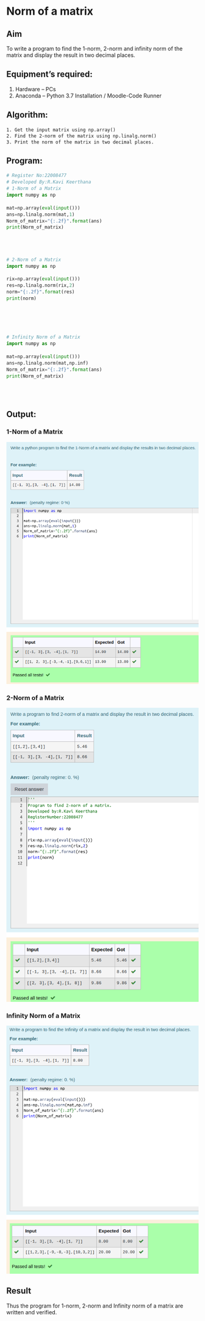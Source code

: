 # Norm of a matrix
## Aim
To write a program to find the 1-norm, 2-norm and infinity norm of the matrix and display the result in two decimal places.
## Equipment’s required:
1.	Hardware – PCs
2.	Anaconda – Python 3.7 Installation / Moodle-Code Runner
## Algorithm:
	1. Get the input matrix using np.array()   
    2. Find the 2-norm of the matrix using np.linalg.norm()
	3. Print the norm of the matrix in two decimal places.
## Program:
```Python
# Register No:22008477
# Developed By:R.Kavi Keerthana
# 1-Norm of a Matrix
import numpy as np

mat=np.array(eval(input()))
ans=np.linalg.norm(mat,1)
Norm_of_matrix="{:.2f}".format(ans)
print(Norm_of_matrix)




# 2-Norm of a Matrix
import numpy as np

rix=np.array(eval(input()))
res=np.linalg.norm(rix,2)
norm="{:.2f}".format(res)
print(norm)





# Infinity Norm of a Matrix
import numpy as np

mat=np.array(eval(input()))
ans=np.linalg.norm(mat,np.inf)
Norm_of_matrix="{:.2f}".format(ans)
print(Norm_of_matrix)





```
## Output:
### 1-Norm of a Matrix
![](norm1.png)

### 2-Norm of a Matrix
![](norm2.png)
### Infinity Norm of a Matrix
![](norm3.png)

## Result
Thus the program for 1-norm, 2-norm and Infinity norm of a matrix are written and verified.
